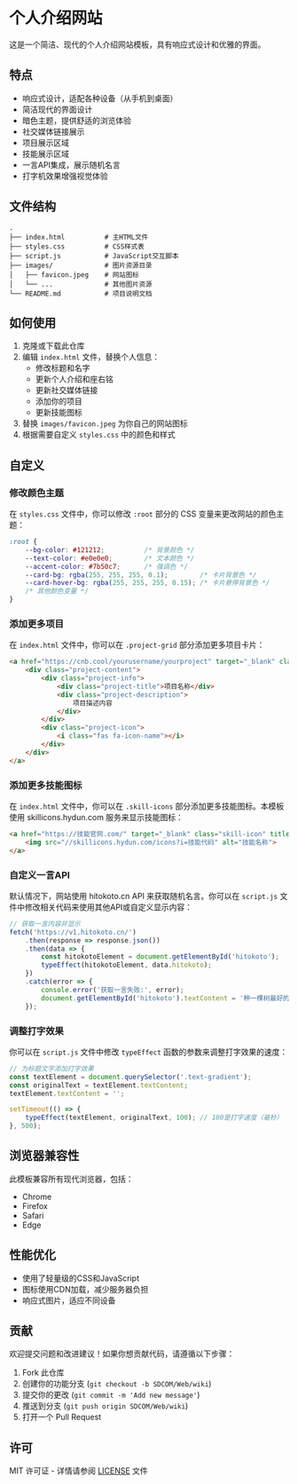 # 个人介绍网站

这是一个简洁、现代的个人介绍网站模板，具有响应式设计和优雅的界面。

## 特点

- 响应式设计，适配各种设备（从手机到桌面）
- 简洁现代的界面设计
- 暗色主题，提供舒适的浏览体验
- 社交媒体链接展示
- 项目展示区域
- 技能展示区域
- 一言API集成，展示随机名言
- 打字机效果增强视觉体验

## 文件结构

```
.
├── index.html          # 主HTML文件
├── styles.css          # CSS样式表
├── script.js           # JavaScript交互脚本
├── images/             # 图片资源目录
│   ├── favicon.jpeg    # 网站图标
│   └── ...             # 其他图片资源
└── README.md           # 项目说明文档
```

## 如何使用

1. 克隆或下载此仓库
2. 编辑 `index.html` 文件，替换个人信息：
   - 修改标题和名字
   - 更新个人介绍和座右铭
   - 更新社交媒体链接
   - 添加你的项目
   - 更新技能图标
3. 替换 `images/favicon.jpeg` 为你自己的网站图标
4. 根据需要自定义 `styles.css` 中的颜色和样式

## 自定义

### 修改颜色主题

在 `styles.css` 文件中，你可以修改 `:root` 部分的 CSS 变量来更改网站的颜色主题：

```css
:root {
    --bg-color: #121212;          /* 背景颜色 */
    --text-color: #e0e0e0;        /* 文本颜色 */
    --accent-color: #7b50c7;      /* 强调色 */
    --card-bg: rgba(255, 255, 255, 0.1);        /* 卡片背景色 */
    --card-hover-bg: rgba(255, 255, 255, 0.15); /* 卡片悬停背景色 */
    /* 其他颜色变量 */
}
```

### 添加更多项目

在 `index.html` 文件中，你可以在 `.project-grid` 部分添加更多项目卡片：

```html
<a href="https://cnb.cool/yourusername/yourproject" target="_blank" class="project-card">
    <div class="project-content">
        <div class="project-info">
            <div class="project-title">项目名称</div>
            <div class="project-description">
                项目描述内容
            </div>
        </div>
        <div class="project-icon">
            <i class="fas fa-icon-name"></i>
        </div>
    </div>
</a>
```

### 添加更多技能图标

在 `index.html` 文件中，你可以在 `.skill-icons` 部分添加更多技能图标。本模板使用 skillicons.hydun.com 服务来显示技能图标：

```html
<a href="https://技能官网.com/" target="_blank" class="skill-icon" title="技能名称">
    <img src="//skillicons.hydun.com/icons?i=技能代码" alt="技能名称">
</a>
```

### 自定义一言API

默认情况下，网站使用 hitokoto.cn API 来获取随机名言。你可以在 `script.js` 文件中修改相关代码来使用其他API或自定义显示内容：

```javascript
// 获取一言内容并显示
fetch('https://v1.hitokoto.cn/')
    .then(response => response.json())
    .then(data => {
        const hitokotoElement = document.getElementById('hitokoto');
        typeEffect(hitokotoElement, data.hitokoto);
    })
    .catch(error => {
        console.error('获取一言失败:', error);
        document.getElementById('hitokoto').textContent = '种一棵树最好的时间是十年前，其次是现在。';
    });
```

### 调整打字效果

你可以在 `script.js` 文件中修改 `typeEffect` 函数的参数来调整打字效果的速度：

```javascript
// 为标题文字添加打字效果
const textElement = document.querySelector('.text-gradient');
const originalText = textElement.textContent;
textElement.textContent = '';

setTimeout(() => {
    typeEffect(textElement, originalText, 100); // 100是打字速度（毫秒）
}, 500);
```

## 浏览器兼容性

此模板兼容所有现代浏览器，包括：
- Chrome
- Firefox
- Safari
- Edge

## 性能优化

- 使用了轻量级的CSS和JavaScript
- 图标使用CDN加载，减少服务器负担
- 响应式图片，适应不同设备

## 贡献

欢迎提交问题和改进建议！如果你想贡献代码，请遵循以下步骤：
1. Fork 此仓库
2. 创建你的功能分支 (`git checkout -b SDCOM/Web/wiki`)
3. 提交你的更改 (`git commit -m 'Add new message'`)
4. 推送到分支 (`git push origin SDCOM/Web/wiki`)
5. 打开一个 Pull Request

## 许可

MIT 许可证 - 详情请参阅 [LICENSE](LICENSE) 文件